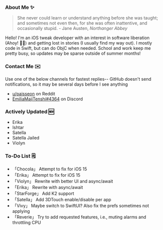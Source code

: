 ### About Me ✨
> She never could learn or understand anything before she was taught; and sometimes not even then, for she was often inattentive, and occasionally stupid. - Jane Austen, *Northanger Abbey*

Hello! I'm an iOS tweak developer with an interest in software liberation (Ahoy! 🏴‍☠️) and getting lost in stories (I usually find my way out). I mostly code in Swift, but can do ObjC when needed. School and work keep me pretty busy, so updates may be sparse outside of summer months!

### Contact Me ✉️
Use one of the below channels for fastest replies-- GitHub doesn't send notifications, so it may be several days before I see anything

- [u/paisseon](https://reddit.com/u/paisseon) on Reddit
- [EmiliaMajiTenshi#4364](https://discord.gg/VM2ZVWqxsj) on Discord

### Actively Updated 🆕
- Erika
- Ishtar
- Satella
- Satella Jailed
- Violyn

### To-Do List 🗒
- 「Chocola」   Attempt to fix for iOS 15
- 「Erika」     Attempt to fix for iOS 15
- 「Violyn」    Rewrite with better UI and async/await
- 「Erika」     Rewrite with async/await
- 「StarForge」 Add K2 support
- 「Satella」   Add 3DTouch enable/disable per app
- 「Vivy」      Maybe switch to SwiftUI? Also fix the prefs sometimes not applying
- 「Reverie」   Try to add requested features, i.e., muting alarms and throttling CPU
